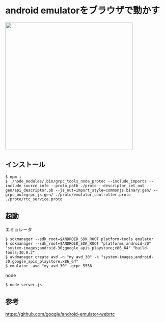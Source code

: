 # android emulatorをブラウザで動かす

<img src="https://user-images.githubusercontent.com/12981948/120243013-5c5c2d00-c2a1-11eb-9055-062651302c4f.gif" width="400">

## インストール

```
$ npm i
$ ./node_modules/.bin/grpc_tools_node_protoc --include_imports --include_source_info --proto_path ./proto --descriptor_set_out gen/api_descriptor.pb --js_out=import_style=commonjs,binary:gen/ --grpc_out=grpc_js:gen/ ./proto/emulator_controller.proto ./proto/rtc_service.proto
```

## 起動

エミュレータ
```
$ sdkmanager --sdk_root=$ANDROID_SDK_ROOT platform-tools emulator
$ sdkmanager --sdk_root=$ANDROID_SDK_ROOT "platforms;android-30" "system-images;android-30;google_apis_playstore;x86_64" "build-tools;30.0.2"
$ avdmanager create avd -n "my_avd_30" -k "system-images;android-30;google_apis_playstore;x86_64"
$ emulator -avd "my_avd_30" -grpc 5556
```

node
```
$ node server.js
```

## 参考

https://github.com/google/android-emulator-webrtc
